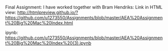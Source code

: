 Final Assignment:
I have worked together with Bram Hendriks:
Link in HTML view:
http://htmlpreview.github.io/?https://github.com/u1273550/Assignments/blob/master/AEA%20Assignment%20Big%20Mac%20Index.html

ipynb:
https://github.com/u1273550/Assignments/blob/master/AEA%20Assignment%20Big%20Mac%20Index%20(3).ipynb
